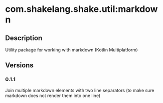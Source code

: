 # com.shakelang.shake.util:markdown

## Description

Utility package for working with markdown (Kotlin Multiplatform)

## Versions

### 0.1.1

Join multiple markdown elements with two line separators (to make sure markdown does not render them into one line)